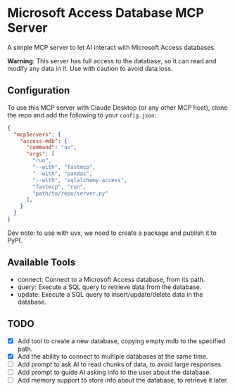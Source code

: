 # Microsoft Access Database MCP Server

A simple MCP server to let AI interact with Microsoft Access databases.

**Warning**: This server has full access to the database, so it can read and modify any data in it. Use with caution to avoid data loss.


## Configuration

To use this MCP server with Claude Desktop (or any other MCP host), clone the repo and add the following to your `config.json`:

```json
{
  "mcpServers": {
    "access-mdb": {
      "command": "uv",
      "args": [
        "run",
        "--with", "fastmcp",
        "--with", "pandas",
        "--with", "sqlalchemy-access",
        "fastmcp", "run",
        "path/to/repo/server.py"
      ],
    }
  }
}
```

Dev note: to use with uvx, we need to create a package and publish it to PyPI.


## Available Tools

- connect: Connect to a Microsoft Access database, from its path.
- query: Execute a SQL query to retrieve data from the database.
- update: Execute a SQL query to insert/update/delete data in the database.


## TODO

- [x] Add tool to create a new database, copying empty.mdb to the specified path.
- [x] Add the ability to connect to multiple databases at the same time.
- [ ] Add prompt to ask AI to read chunks of data, to avoid large responses.
- [ ] Add prompt to guide AI asking info to the user about the database.
- [ ] Add memory support to store info about the database, to retrieve it later.
